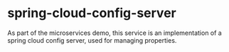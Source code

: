 # spring-cloud-config-server

As part of the microservices demo, this service is an implementation of a spring cloud config server, used for managing properties.

